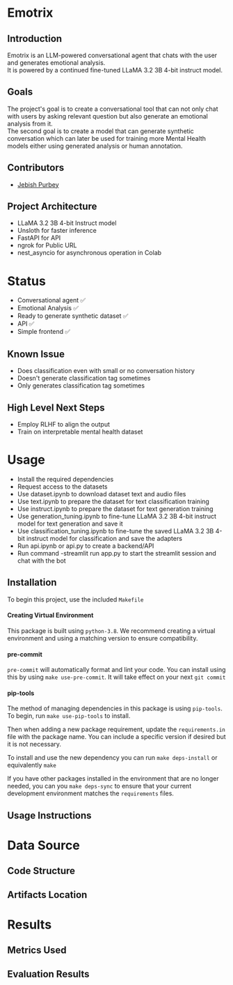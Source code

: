 # Emotrix

## Introduction
Emotrix is an LLM-powered conversational agent that chats with the user and generates emotional analysis.<br>
It is powered by a continued fine-tuned LLaMA 3.2 3B 4-bit instruct model.

## Goals
The project's goal is to create a conversational tool that can not only chat with users by asking relevant question but also generate an emotional analysis from it.<br>
The second goal is to create a model that can generate synthetic conversation which can later be used for training more Mental Health models either using generated analysis or human annotation.
## Contributors
-  [Jebish Purbey](https://github.com/jebish)

## Project Architecture
-  LLaMA 3.2 3B 4-bit Instruct model<br>
-  Unsloth for faster inference<br>
-  FastAPI for API<br>
-  ngrok for Public URL<br>
-  nest_asyncio for asynchronous operation in Colab

# Status
-  Conversational agent ✅<br>
-  Emotional Analysis ✅<br>
-  Ready to generate synthetic dataset ✅<br>
-  API ✅<br>
-  Simple frontend ✅

## Known Issue
-  Does classification even with small or no conversation history<br>
-  Doesn't generate classification tag sometimes
-  Only generates classification tag sometimes

## High Level Next Steps
-  Employ RLHF to align the output
-  Train on interpretable mental health dataset

# Usage
-  Install the required dependencies
-  Request access to the datasets
-  Use dataset.ipynb to download dataset text and audio files
-  Use text.ipynb to prepare the dataset for text classification training
-  Use instruct.ipynb to prepare the dataset for text generation training
-  Use generation_tuning.ipynb to fine-tune LLaMA 3.2 3B 4-bit instruct model for text generation and save it
-  Use classification_tuning.ipynb to fine-tune the saved LLaMA 3.2 3B 4-bit instruct model for classification and save the adapters
-  Run api.ipynb or api.py to create a backend/API
-  Run command -streamlit run app.py to start the streamlit session and chat with the bot

## Installation
To begin this project, use the included `Makefile`

#### Creating Virtual Environment

This package is built using `python-3.8`. 
We recommend creating a virtual environment and using a matching version to ensure compatibility.

#### pre-commit

`pre-commit` will automatically format and lint your code. You can install using this by using
`make use-pre-commit`. It will take effect on your next `git commit`

#### pip-tools

The method of managing dependencies in this package is using `pip-tools`. To begin, run `make use-pip-tools` to install. 

Then when adding a new package requirement, update the `requirements.in` file with 
the package name. You can include a specific version if desired but it is not necessary. 

To install and use the new dependency you can run `make deps-install` or equivalently `make`

If you have other packages installed in the environment that are no longer needed, you can you `make deps-sync` to ensure that your current development environment matches the `requirements` files. 

## Usage Instructions


# Data Source
## Code Structure
## Artifacts Location

# Results
## Metrics Used
## Evaluation Results
